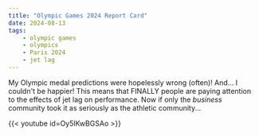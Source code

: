 ```yaml
---
title: "Olympic Games 2024 Report Card"
date: 2024-08-13
tags:
    - olympic games
    - olympics
    - Paris 2024
    - jet lag
---
```


My Olympic medal predictions were hopelessly wrong (often)! And... I couldn't be happier! This means that FINALLY people are paying attention to the effects of jet lag on performance. Now if only the *business* community took it as seriously as the athletic community...

{{< youtube id=Oy5lKwBGSAo >}}
